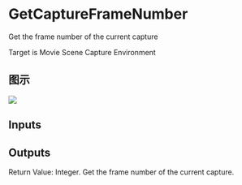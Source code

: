 # GetCaptureFrameNumber

Get the frame number of the current capture

Target is Movie Scene Capture Environment

## 图示

![]($-20221218-18164578.png)

## Inputs

## Outputs

Return Value: Integer. Get the frame number of the current capture.


